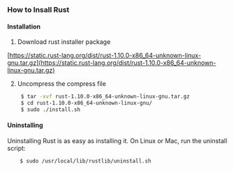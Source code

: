### How to Insall Rust

#### Installation

1.  Download rust installer package 

   [https://static.rust-lang.org/dist/rust-1.10.0-x86_64-unknown-linux-gnu.tar.gz](https://static.rust-lang.org/dist/rust-1.10.0-x86_64-unknown-linux-gnu.tar.gz)
  
2. Uncompress the compress file 

   ```bash
    $ tar -xvf rust-1.10.0-x86_64-unknown-linux-gnu.tar.gz
    $ cd rust-1.10.0-x86_64-unknown-linux-gnu/
    $ sudo ./install.sh
   ```

#### Uninstalling

Uninstalling Rust is as easy as installing it. On Linux or Mac, run the uninstall script:

```sh
    $ sudo /usr/local/lib/rustlib/uninstall.sh
```